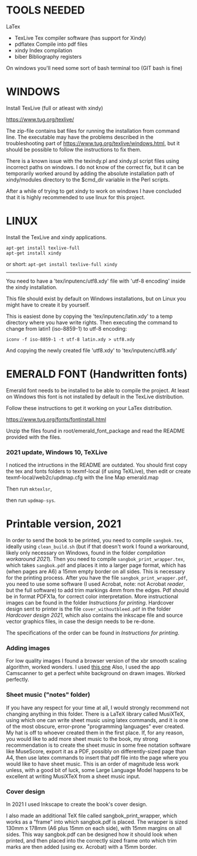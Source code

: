 # TOOLS NEEDED

LaTex
 - TexLive	Tex compiler software (has support for Xindy)
 - pdflatex	Compile into pdf files
 - xindy	Index compilation
 - biber	Bibliography registers


On windows you'll need some sort of bash terminal too (GIT bash is fine)

# WINDOWS

Install TexLive (full or atleast with xindy)

https://www.tug.org/texlive/

The zip-file contains bat files for running the installation from command
line. The executable may have the problems described in the
troubleshooting part of https://www.tug.org/texlive/windows.html, but it
should be possible to follow the instructions to fix them.

 There is a known issue with the texindy.pl and xindy.pl script files
using incorrect paths on windows. I do not know of the correct fix, but
it can be temporarily worked around by adding the absolute installation
path of xindy/modules directory to the $cmd_dir variable in the Perl
scripts.

After a while of trying to get xindy to work on windows I have
concluded that it is highly recommended to use linux for this project.

# LINUX

Install the TexLive and xindy applications.

```
apt-get install texlive-full
apt-get install xindy
```

or short:
`apt-get install texlive-full xindy`

--------------------------------------------------------------------------
You need to have a 'tex/inputenc/utf8.xdy' file with 'utf-8 encoding'
inside the xindy installation.


This file should exist by default on Windows installations, but on Linux
you might have to create it by yourself.

This is easiest done by copying the 'tex/inputenc/latin.xdy' to a temp
directory where you have write rights. Then executing the command to
change from latin1 (iso-8859-1) to utf-8 encoding:

`iconv -f iso-8859-1 -t utf-8 latin.xdy > utf8.xdy`
	
And copying the newly created file 'utf8.xdy' to 'tex/inputenc/utf8.xdy'


# EMERALD FONT (Handwritten fonts)

Emerald font needs to be installed to be able to compile the project. At
least on Windows this font is not installed by default in the TexLive
distribution.

Follow these instructions to get it working on your LaTex distribution.

https://www.tug.org/fonts/fontinstall.html

Unzip the files found in root/emerald_font_package and read the README
provided with the files.

### 2021 update, Windows 10, TeXLive
I noticed the intructions in the README are outdated. You should first 
copy the tex and fonts folders to texmf-local (if using TeXLive), then 
edit or create texmf-local/web2c/updmap.cfg with the line 
Map emerald.map

Then run `mktexlsr`,

then run `updmap-sys`.

# Printable version, 2021

In order to send the book to be printed, you need to compile `sangbok.tex`, ideally using `clean_build.sh` (but if that doesn't work I found a workaround, likely only necessary on Windows, found in the folder _compilation workaround 2021_). Then you need to compile `sangbok_print_wrapper.tex`, which takes `sangbok.pdf` and places it into a larger page format, which has (when pages are A6) a 15mm empty border on all sides. This is necessary for the printing process. After you have the file `sangbok_print_wrapper.pdf`, you need to use some software (I used Acrobat, note: not Acrobat _reader_, but the full software) to add trim markings 4mm from the edges. Pdf should be in format PDFX1a, for correct color interpretation. More instructional images can be found in the folder _Instructions for printing_. Hardcover design sent to printer is the file `cover_withoutbleed.pdf` in the folder _Hardcover design 2021_, which also contains the inkscape file and source vector graphics files, in case the design needs to be re-done.

The specifications of the order can be found in _Instructions for printing_.

### Adding images
For low quality images I found a browser version of the xbr smooth scaling algorithm, worked wonders. I used [this one](https://www.maxlaumeister.com/pixel-art-upscaler/)
Also, I used the app Camscanner to get a perfect white background on drawn images. Worked perfectly.


### Sheet music ("notes" folder)
If you have any respect for your time at all, I would strongly recommend not changing anything in this folder. There is a LaTeX library called MusiXTeX, using which one can write sheet music using latex commands, and it is one of the most obscure, error-prone "programming languages" ever created. My hat is off to whoever created them in the first place.
If, for any reason, you would like to add more sheet music to the book, my strong recommendation is to create the sheet music in some free notation software like MuseScore, export it as a PDF, possibly on differently-sized page than A4, then use latex commands to insert that pdf file into the page where you would like to have sheet music. This is an order of magnitude less work unless, with a good bit of luck, some Large Language Model happens to be excellent at writing MusiXTeX from a sheet music input.

### Cover design

In 2021 I used Inkscape to create the book's cover design.

I also made an additional TeX file called sangbok_print_wrapper,
which works as a "frame" into which sangbok.pdf is placed. The wrapper
is sized 130mm x 178mm (A6 plus 15mm on each side), with 15mm margins
on all sides. This way sangbok.pdf can be designed how it should look
when printed, and then placed into the correctly sized frame onto 
which trim marks are then added (using ex. Acrobat) with a 15mm border.
